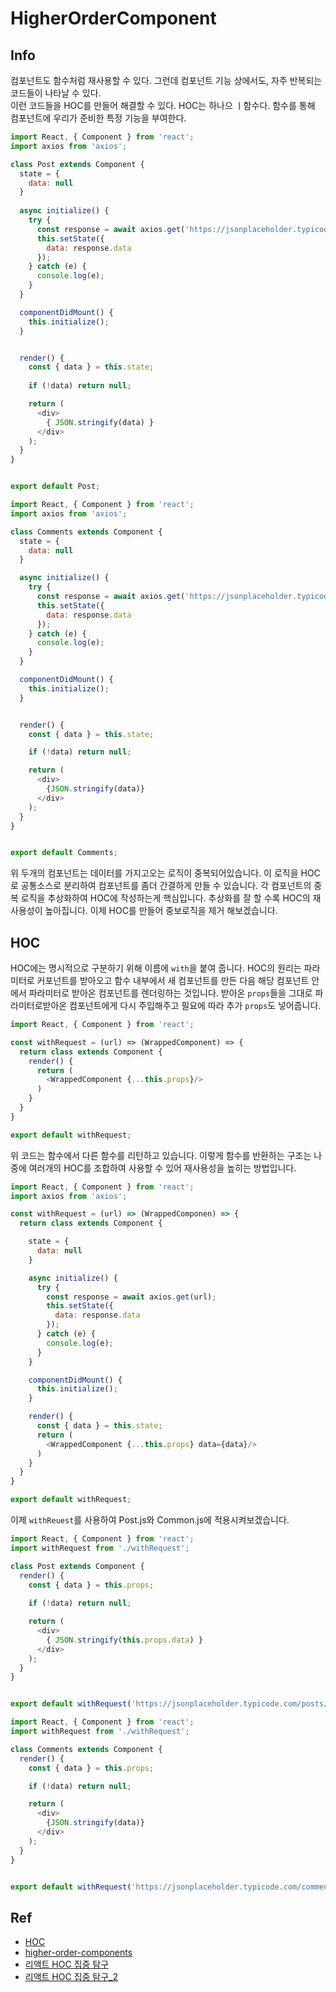 # HigherOrderComponent

## Info
컴포넌트도 함수처럼 재사용할 수 있다. 그런데 컴포넌트 기능 상에서도, 자주 반복되는 코드들이 나타날 수 있다.  
이런 코드들을 HOC를 만들어 해결할 수 있다. HOC는 하나으 ㅣ함수다. 함수를 통해 컴포넌트에 우리가 준비한 특정 기능을 부여한다. 


```js
import React, { Component } from 'react';
import axios from 'axios';

class Post extends Component {
  state = {
    data: null
  }
  
  async initialize() {
    try {
      const response = await axios.get('https://jsonplaceholder.typicode.com/posts/1');
      this.setState({
        data: response.data
      });
    } catch (e) {
      console.log(e);
    }
  }

  componentDidMount() {
    this.initialize();  
  }


  render() {
    const { data } = this.state;
    
    if (!data) return null;

    return (
      <div>
        { JSON.stringify(data) }    
      </div>
    );
  }
}


export default Post;
```


```js
import React, { Component } from 'react';
import axios from 'axios';

class Comments extends Component {
  state = {
    data: null
  }

  async initialize() {
    try {
      const response = await axios.get('https://jsonplaceholder.typicode.com/comments?postId=1');
      this.setState({
        data: response.data
      });
    } catch (e) {
      console.log(e);
    }
  }

  componentDidMount() {
    this.initialize();
  }


  render() {
    const { data } = this.state;

    if (!data) return null;

    return (
      <div>
        {JSON.stringify(data)}
      </div>
    );
  }
}


export default Comments;
```

위 두개의 컴포넌트는 데이터를 가지고오는 로직이 중복되어있습니다. 이 로직을 HOC로 공통소스로 분리하여 컴포넌트를 좀더 간결하게 만들 수 있습니다.
각 컴포넌트의 중복 로직을 추상화하여 HOC에 작성하는게 핵심입니다. 추상화를 잘 할 수록 HOC의 재사용성이 높아집니다. 
이제 HOC를 만들어 중보로직을 제거 해보겠습니다.

## HOC
HOC에는 명시적으로 구분하기 위해 이름에 `with`을 붙여 줍니다. HOC의 원리는 파라미터로 커포넌트를 받아오고 함수 내부에서 새 컴포넌트를 만든 다음 해당 컴포넌트 안에서 파라미터로 받아온 컴포넌트를 렌더링하는 것입니다. 받아온  `props`들을 그대로 파라미터로받아온 컴포넌트에게 다시 주입해주고 필요에 따라 추가 `props`도 넣어줍니다.


```js
import React, { Component } from 'react';

const withRequest = (url) => (WrappedComponent) => {
  return class extends Component {
    render() {
      return (
        <WrappedComponent {...this.props}/>
      )
    }
  }
}

export default withRequest;

```
위 코드는 함수에서 다른 함수를 리턴하고 있습니다. 이렇게 함수를 반환하는 구조는 나중에 여러개의 HOC를 조합하여 사용할 수 있어 재사용성을 높히는 방법입니다.


```js
import React, { Component } from 'react';
import axios from 'axios';

const withRequest = (url) => (WrappedComponen) => {
  return class extends Component {

    state = {
      data: null
    }

    async initialize() {
      try {
        const response = await axios.get(url);
        this.setState({
          data: response.data
        });
      } catch (e) {
        console.log(e);
      }
    }

    componentDidMount() {
      this.initialize();
    }

    render() {
      const { data } = this.state;
      return (
        <WrappedComponent {...this.props} data={data}/>
      )
    }
  }
}

export default withRequest;
```


이제 `withReuest`를 사용하여 Post.js와 Common.js에 적용시켜보겠습니다.

```js
import React, { Component } from 'react';
import withRequest from './withRequest';

class Post extends Component {
  render() {
    const { data } = this.props;
    
    if (!data) return null;

    return (
      <div>
        { JSON.stringify(this.props.data) }    
      </div>
    );
  }
}


export default withRequest('https://jsonplaceholder.typicode.com/posts/1')(Post);
```


```js
import React, { Component } from 'react';
import withRequest from './withRequest';

class Comments extends Component {
  render() {
    const { data } = this.props;

    if (!data) return null;

    return (
      <div>
        {JSON.stringify(data)}
      </div>
    );
  }
}


export default withRequest('https://jsonplaceholder.typicode.com/comments?postId=1')(Comments);

```


## Ref
- [HOC](https://velopert.com/3537)
- [higher-order-components](https://reactjs.org/docs/higher-order-components.html)
- [리액트 HOC 집중 탐구](https://meetup.toast.com/posts/137)
- [리액트 HOC 집중 탐구_2](https://meetup.toast.com/posts/144)